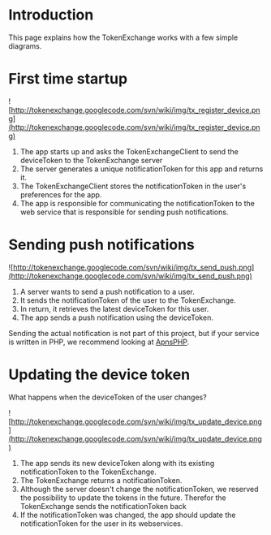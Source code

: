 # Introduction #

This page explains how the TokenExchange works with a few simple diagrams.

# First time startup #

![http://tokenexchange.googlecode.com/svn/wiki/img/tx_register_device.png](http://tokenexchange.googlecode.com/svn/wiki/img/tx_register_device.png)

  1. The app starts up and asks the TokenExchangeClient to send the deviceToken to the TokenExchange server
  1. The server generates a unique notificationToken for this app and returns it.
  1. The TokenExchangeClient stores the notificationToken in the user's preferences for the app.
  1. The app is responsible for communicating the notificationToken to the web service that is responsible for sending push notifications.

# Sending push notifications #

![http://tokenexchange.googlecode.com/svn/wiki/img/tx_send_push.png](http://tokenexchange.googlecode.com/svn/wiki/img/tx_send_push.png)

  1. A server wants to send a push notification to a user.
  1. It sends the notificationToken of the user to the TokenExchange.
  1. In return, it retrieves the latest deviceToken for this user.
  1. The app sends a push notification using the deviceToken.

Sending the actual notification is not part of this project, but if your service is written in PHP, we recommend looking at [ApnsPHP](http://code.google.com/p/apns-php/).

# Updating the device token #

What happens when the deviceToken of the user changes?

![http://tokenexchange.googlecode.com/svn/wiki/img/tx_update_device.png](http://tokenexchange.googlecode.com/svn/wiki/img/tx_update_device.png)

  1. The app sends its new deviceToken along with its existing notificationToken to the TokenExchange.
  1. The TokenExchange returns a notificationToken.
  1. Although the server doesn't change the notificationToken, we reserved the possibility to update the tokens in the future. Therefor the TokenExchange sends the notificationToken back
  1. If the notificationToken was changed, the app should update the notificationToken for the user in its webservices.